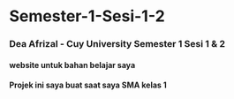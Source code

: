 # Semester-1-Sesi-1-2
<h3>Dea Afrizal - Cuy University Semester 1 Sesi 1 &amp; 2</h3>
<h4>website untuk bahan belajar saya</h4>
<h4>Projek ini saya buat saat saya SMA kelas 1</h4>
